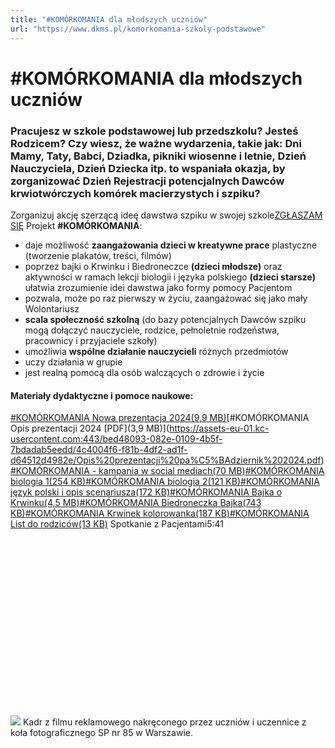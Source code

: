 ```yaml
---
title: "#KOMÓRKOMANIA dla młodszych uczniów"
url: "https://www.dkms.pl/komorkomania-szkoly-podstawowe"
---
```


# #KOMÓRKOMANIA dla młodszych uczniów

### Pracujesz w szkole podstawowej lub przedszkolu? Jesteś Rodzicem? Czy wiesz, że ważne wydarzenia, takie jak: Dni Mamy, Taty, Babci, Dziadka, pikniki wiosenne i letnie, Dzień Nauczyciela, Dzień Dziecka itp. to wspaniała okazja, by zorganizować Dzień Rejestracji potencjalnych Dawców krwiotwórczych komórek macierzystych i szpiku?


Zorganizuj akcję szerzącą ideę dawstwa szpiku w swojej szkole[ZGŁASZAM SIĘ](/kontakt/komorkomania "Dołącz do projektu #KOMÓRKOMANIA!") 
Projekt **\#KOMÓRKOMANIA**:


* daje możliwość **zaangażowania dzieci w kreatywne prace** plastyczne (tworzenie plakatów, treści, filmów)
* poprzez bajki o Krwinku i Biedroneczce **(dzieci młodsze)** oraz aktywności w ramach lekcji biologii i języka polskiego **(dzieci starsze)** ułatwia zrozumienie idei dawstwa jako formy pomocy Pacjentom
* pozwala, może po raz pierwszy w życiu, zaangażować się jako mały Wolontariusz
* **scala społeczność szkolną** (do bazy potencjalnych Dawców szpiku mogą dołączyć nauczyciele, rodzice, pełnoletnie rodzeństwa, pracownicy i przyjaciele szkoły)
* umożliwia **wspólne działanie nauczycieli** różnych przedmiotów
* uczy działania w grupie
* jest realną pomocą dla osób walczących o zdrowie i życie


  



#### Materiały dydaktyczne i pomoce naukowe:


[\#KOMÓRKOMANIA Nowa prezentacja 2024(9,9 MB)](https://assets-eu-01.kc-usercontent.com:443/bed48093-082e-0109-4b5f-7bdadab5eedd/360453ee-21e0-4cdb-ae44-cd1809f6d4c9/Prezentacja%20na%20stron%C4%99%20%2B%20logo%20MEN%20pa%C5%BAdziernik%202024.pptx)[\#KOMÓRKOMANIA Opis prezentacji 2024 \[PDF](3,9 MB)](https://assets-eu-01.kc-usercontent.com:443/bed48093-082e-0109-4b5f-7bdadab5eedd/4c4004f6-f81b-4df2-ad1f-d64512d4982e/Opis%20prezentacji%20pa%C5%BAdziernik%202024.pdf)[\#KOMÓRKOMANIA \- kampania w social mediach(70 MB)](https://assets-eu-01.kc-usercontent.com:443/bed48093-082e-0109-4b5f-7bdadab5eedd/2d0ae7a8-91a1-4e85-8995-2ed9594cab28/PREZENTACJA%20-%20STRATEGIA%20W%20SM%20nowa.pptx)[\#KOMÓRKOMANIA biologia 1(254 KB)](https://assets-eu-01.kc-usercontent.com:443/bed48093-082e-0109-4b5f-7bdadab5eedd/a844d184-7e65-47ba-9f18-fe1a00f7c4b9/01-INFO_Nowotwory_krwi%20.pdf)[\#KOMÓRKOMANIA biologia 2(121 KB)](https://assets-eu-01.kc-usercontent.com:443/bed48093-082e-0109-4b5f-7bdadab5eedd/e71bfdd1-0a77-4fad-b4e0-d4262cd813c6/02-INFO.pdf)[\#KOMÓRKOMANIA język polski i opis scenariusza(172 KB)](https://assets-eu-01.kc-usercontent.com:443/bed48093-082e-0109-4b5f-7bdadab5eedd/0c155e77-59b2-4716-951b-70cb5550b7bd/06-A4.pdf)[\#KOMÓRKOMANIA Bajka o Krwinku(4,5 MB)](https://assets-eu-01.kc-usercontent.com:443/bed48093-082e-0109-4b5f-7bdadab5eedd/20666e4d-dfdb-479c-85cc-778acb758b61/Bajka%20o%20Krwinku%20-%20wersja%20elektroniczna.pdf)[\#KOMÓRKOMANIA Biedroneczka Bajka(743 KB)](https://assets-eu-01.kc-usercontent.com:443/bed48093-082e-0109-4b5f-7bdadab5eedd/673ec591-da15-44a6-b422-63644f81dedd/Biedroneczka%20Bajka.pdf)[\#KOMÓRKOMANIA Krwinek kolorowanka(187 KB)](https://assets-eu-01.kc-usercontent.com:443/bed48093-082e-0109-4b5f-7bdadab5eedd/bc87bac1-f98d-4dc1-b84c-b95135ce77cb/DKMS_Krwinek_kolorowanka_1%20%28002%29.pdf)[\#KOMÓRKOMANIA List do rodziców(13 KB)](https://assets-eu-01.kc-usercontent.com:443/bed48093-082e-0109-4b5f-7bdadab5eedd/52cf3e63-9e6c-4231-8b02-f6bb01b2c625/List%20do%20rodzic%C3%B3w%20do%20dziennika%20elektronicznego%20SP.docx)
Spotkanie z Pacjentami5:41
![](data:image/svg+xml;charset=utf-8,%3Csvg%20height='451'%20width='763'%20xmlns='http://www.w3.org/2000/svg'%20version='1.1'%3E%3C/svg%3E)![]()![](https://assets-eu-01.kc-usercontent.com:443/bed48093-082e-0109-4b5f-7bdadab5eedd/54291711-1f6d-4834-a413-a047af6f03f3/Screen%20do%20zak%C5%82adki%20o%20szkole%20podstawowej.png?w=763&h=451&auto=format&lossless=true&fit=crop)
Kadr z filmu reklamowego nakręconego przez uczniów i uczennice z koła fotograficznego SP nr 85 w Warszawie.


